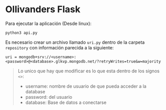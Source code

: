 # Ollivanders Flask

Para ejecutar la aplicación (Desde linux):
```
python3 api.py
```

Es necesario crear un archivo llamado `uri.py` dentro de la carpeta `repository` con información parecida a la siguiente:
```
uri = mongodb+srv://<username>:<password>@<database>.glkvp.mongodb.net/?retryWrites=true&w=majority
```
> Lo unico que hay que modificar es lo que esta dentro de los signos `<>`: 
> - username: nombre de usuario de que pueda acceder a la database
> - password: del usuario
> - database: Base de datos a conectarse
